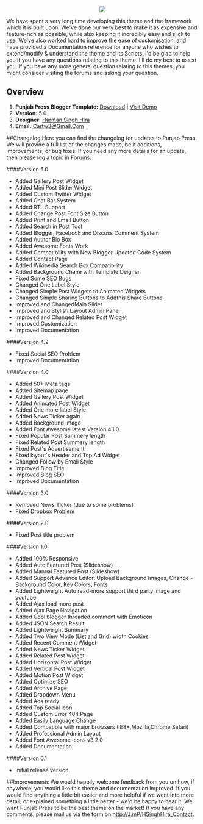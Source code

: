 <center><img src="http://hsinghhira.github.io/PunjabPressBT/files/more/main.png"/></center>

We have spent a very long time developing this theme and the framework which it is built upon. We've done our very best to make it as expensive and feature-rich as possible, while also keeping it incredibly easy and slick to use. We've also worked hard to improve the ease of customisation, and have provided a Documentation reference for anyone who wishes to extend/modify & understand the theme and its Scripts. I'd be glad to help you if you have any questions relating to this theme. I'll do my best to assist you. If you have any more general question relating to this themes, you might consider visiting the forums and asking your question.

## Overview
1. **Punjab Press Blogger Template:** [Download](http://hsinghhira.github.io/PunjabPressBT/) | [Visit Demo](http://punjabpresstemp.blogspot.com)
2. **Version:** 5.0
3. **Designer:** [Harman Singh Hira](http://hsinghhira.blogspot.com/)
4. **Email:** Cartw3@Gmail.Com

##Changelog
Here you can find the changelog for updates to Punjab Press. We will provide a full list of the changes made, be it additions, improvements, or bug fixes. If you need any more details for an update, then please log a topic in Forums.

####Version 5.0
- Added Gallery Post Widget
- Added Mini Post Slider Widget
- Added Custom Twitter Widget
- Added Chat Bar System
- Added RTL Support
- Added Change Post Font Size Button
- Added Print and Email Button
- Added Search in Post Tool
- Added Blogger, Facebook and Discuss Comment System
- Added Author Bio Box
- Added Awesome Fonts Work
- Added Compatibility with New Blogger Updated Code System
- Added Contact Page
- Added Wikipedia Search Box Compatibility
- Added Background Chane with Template Deigner
- Fixed Some SEO Bugs
- Changed One Label Style
- Changed Simple Post Widgets to Animated Widgets
- Changed Simple Sharing Buttons to Addthis Share Buttons
- Improved and ChangedMain Slider
- Improved and Stylish Layout Admin Panel
- Improved and Changed Related Post Widget
- Improved Customization
- Improved Documentation

####Version 4.2
- Fixed Social SEO Problem
- Improved Documentation

####Version 4.0
- Added 50+ Meta tags
- Added Sitemap page
- Added Gallery Post Widget
- Added Animated Post Widget
- Added One more label Style
- Added News Ticker again
- Added Background Image
- Added Font Awesome latest Version 4.1.0
- Fixed Popular Post Summery length
- Fixed Related Post Summery length
- Fixed Post's Advertisement
- Fixed layout's Header and Top Ad Widget
- Changed Follow by Email Style
- Improved Blog Title
- Improved Blog SEO
- Improved Documentation

####Version 3.0
- Removed News Ticker (due to some problems)
- Fixed Dropbox Problem

####Version 2.0
- Fixed Post title problem

####Version 1.0
- Added 100% Responsive
- Added Auto Featured Post (Slideshow)
- Added Manual Featured Post (Slideshow)
- Added Support Advance Editor: Upload Background Images, Change - Background Color, Key Colors, Fonts
- Added Lightweight Auto read-more support third party image and youtube
- Added Ajax load more post
- Added Ajax Page Navigation
- Added Cool blogger threaded comment with Emoticon
- Added JSON Search Result
- Added Lightweight Summary
- Added Two View Mode (List and Grid) width Cookies
- Added Recent Comment Widget
- Added News Ticker Widget
- Added Related Post Widget
- Added Horizontal Post Widget
- Added Vertical Post Widget
- Added Motion Post Widget
- Added Optimize SEO
- Added Archive Page
- Added Dropdown Menu
- Added Ads ready
- Added Top Social Icon
- Added Custom Error 404 Page
- Added Easily Language Change
- Added Compatible with major browsers (IE8+,Mozilla,Chrome,Safari)
- Added Professional Admin Layout
- Added Font Awesome Icons v3.2.0
- Added Documentation

####Version 0.1
- Initial release version.

##Improvements
We would happily welcome feedback from you on how, if anywhere, you would like this theme and documentation improved. If you would find anything a little bit easier and more helpful if we went into more detail, or explained something a little better - we'd be happy to hear it. We want Punjab Press to be the best theme on the market! If you have any comments, please mail us via the form on http://J.mP/HSinghHira_Contact.
